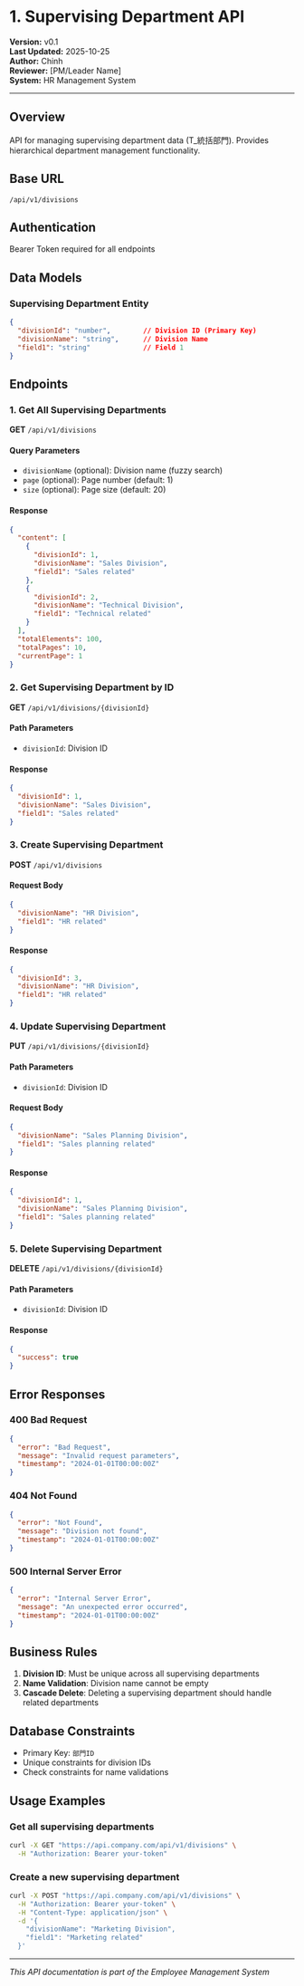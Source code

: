 # 1. Supervising Department API
**Version:** v0.1  
**Last Updated:** 2025-10-25  
**Author:** Chinh  
**Reviewer:** [PM/Leader Name]  
**System:** HR Management System  

---

## Overview
API for managing supervising department data (T_統括部門). Provides hierarchical department management functionality.

## Base URL
`/api/v1/divisions`

## Authentication
Bearer Token required for all endpoints

## Data Models

### Supervising Department Entity
```json
{
  "divisionId": "number",        // Division ID (Primary Key)
  "divisionName": "string",      // Division Name
  "field1": "string"             // Field 1
}
```

## Endpoints

### 1. Get All Supervising Departments
**GET** `/api/v1/divisions`

#### Query Parameters
- `divisionName` (optional): Division name (fuzzy search)
- `page` (optional): Page number (default: 1)
- `size` (optional): Page size (default: 20)

#### Response
```json
{
  "content": [
    {
      "divisionId": 1,
      "divisionName": "Sales Division",
      "field1": "Sales related"
    },
    {
      "divisionId": 2,
      "divisionName": "Technical Division",
      "field1": "Technical related"
    }
  ],
  "totalElements": 100,
  "totalPages": 10,
  "currentPage": 1
}
```

### 2. Get Supervising Department by ID
**GET** `/api/v1/divisions/{divisionId}`

#### Path Parameters
- `divisionId`: Division ID

#### Response
```json
{
  "divisionId": 1,
  "divisionName": "Sales Division",
  "field1": "Sales related"
}
```

### 3. Create Supervising Department
**POST** `/api/v1/divisions`

#### Request Body
```json
{
  "divisionName": "HR Division",
  "field1": "HR related"
}
```

#### Response
```json
{
  "divisionId": 3,
  "divisionName": "HR Division",
  "field1": "HR related"
}
```

### 4. Update Supervising Department
**PUT** `/api/v1/divisions/{divisionId}`

#### Path Parameters
- `divisionId`: Division ID

#### Request Body
```json
{
  "divisionName": "Sales Planning Division",
  "field1": "Sales planning related"
}
```

#### Response
```json
{
  "divisionId": 1,
  "divisionName": "Sales Planning Division",
  "field1": "Sales planning related"
}
```

### 5. Delete Supervising Department
**DELETE** `/api/v1/divisions/{divisionId}`

#### Path Parameters
- `divisionId`: Division ID

#### Response
```json
{
  "success": true
}
```

## Error Responses

### 400 Bad Request
```json
{
  "error": "Bad Request",
  "message": "Invalid request parameters",
  "timestamp": "2024-01-01T00:00:00Z"
}
```

### 404 Not Found
```json
{
  "error": "Not Found",
  "message": "Division not found",
  "timestamp": "2024-01-01T00:00:00Z"
}
```

### 500 Internal Server Error
```json
{
  "error": "Internal Server Error",
  "message": "An unexpected error occurred",
  "timestamp": "2024-01-01T00:00:00Z"
}
```

## Business Rules

1. **Division ID**: Must be unique across all supervising departments
2. **Name Validation**: Division name cannot be empty
3. **Cascade Delete**: Deleting a supervising department should handle related departments

## Database Constraints

- Primary Key: `部門ID`
- Unique constraints for division IDs
- Check constraints for name validations

## Usage Examples

### Get all supervising departments
```bash
curl -X GET "https://api.company.com/api/v1/divisions" \
  -H "Authorization: Bearer your-token"
```

### Create a new supervising department
```bash
curl -X POST "https://api.company.com/api/v1/divisions" \
  -H "Authorization: Bearer your-token" \
  -H "Content-Type: application/json" \
  -d '{
    "divisionName": "Marketing Division",
    "field1": "Marketing related"
  }'
```

---

*This API documentation is part of the Employee Management System*
